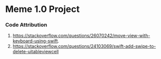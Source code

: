 # Meme 1.0 Project


### Code Attribution
1. https://stackoverflow.com/questions/26070242/move-view-with-keyboard-using-swift.
2. https://stackoverflow.com/questions/24103069/swift-add-swipe-to-delete-uitableviewcell
